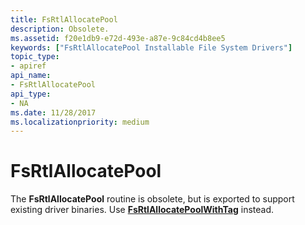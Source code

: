 ```yaml
---
title: FsRtlAllocatePool
description: Obsolete.
ms.assetid: f20e1db9-e72d-493e-a87e-9c84cd4b8ee5
keywords: ["FsRtlAllocatePool Installable File System Drivers"]
topic_type:
- apiref
api_name:
- FsRtlAllocatePool
api_type:
- NA
ms.date: 11/28/2017
ms.localizationpriority: medium
---
```


# FsRtlAllocatePool





The **FsRtlAllocatePool** routine is obsolete, but is exported to support existing driver binaries. Use [**FsRtlAllocatePoolWithTag**](https://msdn.microsoft.com/library/windows/hardware/ff545675) instead.

 

 





